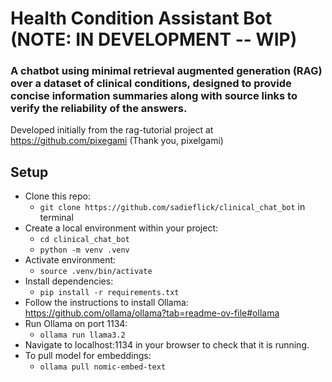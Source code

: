 # Health Condition Assistant Bot (NOTE: IN DEVELOPMENT -- WIP)

### A chatbot using minimal retrieval augmented generation (RAG) over a dataset of clinical conditions, designed to provide concise information summaries along with source links to verify the reliability of the answers.

Developed initially from the rag-tutorial project at https://github.com/pixegami (Thank you, pixelgami)

## Setup
- Clone this repo:
    -  ```git clone https://github.com/sadieflick/clinical_chat_bot``` in terminal
- Create a local environment within your project:
    -  ```cd clinical_chat_bot```
    - ```python -m venv .venv```
- Activate environment:
    - ```source .venv/bin/activate```
- Install dependencies: 
    - ```pip install -r requirements.txt```
- Follow the instructions to install Ollama: https://github.com/ollama/ollama?tab=readme-ov-file#ollama
- Run Ollama on port 1134:
    - ```ollama run llama3.2```
- Navigate to localhost:1134 in your browser to check that it is running.
- To pull model for embeddings:
    - ```ollama pull nomic-embed-text```

